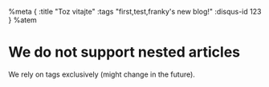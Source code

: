 %meta
{
  :title "Toz vitajte"
  :tags "first,test,franky's new blog!"
  :disqus-id 123
}
%atem

# We do not support nested articles
We rely on tags exclusively (might change in the future).

